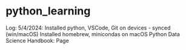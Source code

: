 # python_learning

Log:
5/4/2024: 
    Installed python, VSCode, Git on devices - synced (win/macOS)
    Installed homebrew, minicondas on macOS 
    Python Data Science Handbook: Page 
